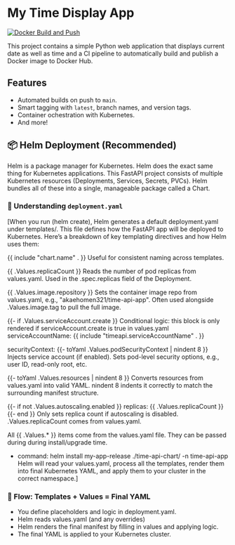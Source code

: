 # My Time Display App

[![Docker Build and Push](https://github.com/kingsley-akaehomen/end-to-end-project/actions/workflows/build-and-push.yml/badge.svg)](https://github.com/kingsley-akaehomen/end-to-end-project/actions/workflows/build-and-push.yml)


This project contains a simple Python web application that displays current date as well as time and a CI pipeline to automatically build and publish a Docker image to Docker Hub.

## Features
-   Automated builds on push to `main`.
-   Smart tagging with `latest`, branch names, and version tags.
-   Container ochestration with Kubernetes.
-   And more!

## 📦 Helm Deployment (Recommended)
Helm is a package manager for Kubernetes. Helm does the exact same thing for Kubernetes applications. This  FastAPI project consists of multiple Kubernetes resources (Deployments, Services, Secrets, PVCs). Helm bundles all of these into a single, manageable package called a Chart. 

### 🔧 Understanding `deployment.yaml`
[When you run (helm create), Helm generates a default deployment.yaml under templates/. This file defines how the FastAPI app will   be   deployed to Kubernetes. Here’s a breakdown of key templating directives and how Helm uses them:

{{ include "chart.name" . }}
   Useful for consistent naming across templates.

{{ .Values.replicaCount }}
   Reads the number of pod replicas from values.yaml.
   Used in the .spec.replicas field of the Deployment.

{{ .Values.image.repository }}
   Sets the container image repo from values.yaml, e.g., "akaehomen321/time-api-app".
   Often used alongside .Values.image.tag to pull the full image.

{{- if .Values.serviceAccount.create }}
   Conditional logic: this block is only rendered if serviceAccount.create is true in values.yaml
   serviceAccountName: {{ include "timeapi.serviceAccountName" . }}

securityContext:
  {{- toYaml .Values.podSecurityContext | nindent 8 }}
   Injects service account (if enabled).
   Sets pod-level security options, e.g., user ID, read-only root, etc.

{{- toYaml .Values.resources | nindent 8 }}
   Converts resources from values.yaml into valid YAML.
   nindent 8 indents it correctly to match the surrounding manifest structure.

{{- if not .Values.autoscaling.enabled }}
replicas: {{ .Values.replicaCount }}
{{- end }}
    Only sets replica count if autoscaling is disabled.
   .Values.replicaCount comes from values.yaml.

All {{ .Values.* }} items come from the values.yaml file. They can be passed during during install/upgrade time.
-  command: helm install my-app-release ./time-api-chart/ -n time-api-app
Helm will read your values.yaml, process all the templates, render them into final Kubernetes YAML, and apply them to your cluster in the correct namespace.]

### 🔄 Flow: Templates + Values = Final YAML
-  You define placeholders and logic in deployment.yaml.
-  Helm reads values.yaml (and any overrides)
-  Helm renders the final manifest by filling in values and applying logic.
-  The final YAML is applied to your Kubernetes cluster.